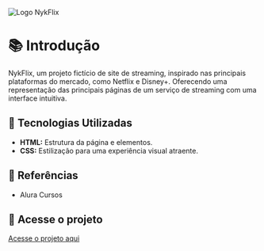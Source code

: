 ![Logo NykFlix](https://i.imgur.com/Pe1urR6.png)

# 📚 Introdução
NykFlix, um projeto fictício de site de streaming, inspirado nas principais plataformas do mercado, como Netflix e Disney+. Oferecendo uma representação das principais páginas de um serviço de streaming com uma interface intuitiva. 

## 🚀 Tecnologias Utilizadas
- **HTML:** Estrutura da página e elementos.
- **CSS:** Estilização para uma experiência visual atraente.

## 📖 Referências
- Alura Cursos

## 📂 Acesse o projeto
[Acesse o projeto aqui](https://nykflix.vercel.app/)
